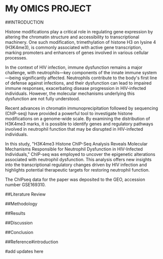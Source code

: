 # My OMICS PROJECT

##INTRODUCTION

Histone modifications play a critical role in regulating gene expression by altering the chromatin structure and accessibility to transcriptional machinery. One such modification, trimethylation of histone H3 on lysine 4 (H3K4me3), is commonly associated with active gene transcription, marking promoters and enhancers of genes involved in various cellular processes.

In the context of HIV infection, immune dysfunction remains a major challenge, with neutrophils—key components of the innate immune system—being significantly affected. Neutrophils contribute to the body's first line of defense against infections, and their dysfunction can lead to impaired immune responses, exacerbating disease progression in HIV-infected individuals. However, the molecular mechanisms underlying this dysfunction are not fully understood.

Recent advances in chromatin immunoprecipitation followed by sequencing (ChIP-seq) have provided a powerful tool to investigate histone modifications on a genome-wide scale. By examining the distribution of H3K4me3 marks, it is possible to identify genes and regulatory pathways involved in neutrophil function that may be disrupted in HIV-infected individuals.

In this study, "H3K4me3 Histone ChIP-Seq Analysis Reveals Molecular Mechanisms Responsible for Neutrophil Dysfunction in HIV-Infected Individuals," ChIP-seq was employed to uncover the epigenetic alterations associated with neutrophil dysfunction. This analysis offers new insights into the transcriptional regulatory changes driven by HIV infection and highlights potential therapeutic targets for restoring neutrophil function.

The ChIPseq data for the paper was deposited to the GEO, accession number GSE169310.

##Literature Review

##Methodology

##Results

##Discussion

##Conclusion

##Reference#introduction

#add updates here



